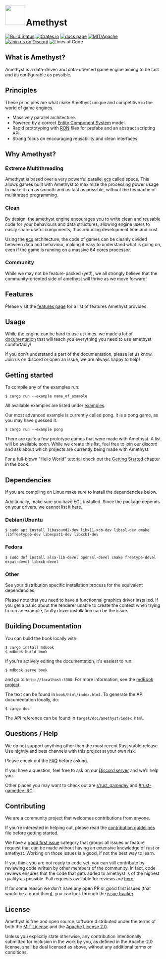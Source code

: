 <img align="left" width="64px" src="book/src/images/amethyst_thumb.png" />

# Amethyst

[![Build Status][s1]][tc] [![Crates.io][s2]][ci] [![docs page][docs-badge]][docs] [![MIT/Apache][s3]][li] [![Join us on Discord][s4]][di] ![Lines of Code][s6]

[s1]: https://travis-ci.org/amethyst/amethyst.svg?branch=master
[s2]: https://img.shields.io/crates/v/amethyst.svg
[docs-badge]: https://img.shields.io/badge/docs-website-blue.svg
[docs]: https://www.amethyst.rs/doc/
[s3]: https://img.shields.io/badge/license-MIT%2FApache-blue.svg
[s4]: https://img.shields.io/discord/425678876929163284.svg?logo=discord
[s6]: https://tokei.rs/b1/github/amethyst/amethyst?category=code
[tc]: https://travis-ci.org/amethyst/amethyst/
[ci]: https://crates.io/crates/amethyst/
[li]: COPYING
[di]: https://discord.gg/GnP5Whs

## What is Amethyst?

Amethyst is a data-driven and data-oriented game engine aiming to be fast and as
configurable as possible.

## Principles

These principles are what make Amethyst unique and competitive in the world of game engines.

* Massively parallel architecture.
* Powered by a correct [Entity Component System][ecs] model.
* Rapid prototyping with [RON][ron] files for prefabs and an abstract scripting API.
* Strong focus on encouraging reusability and clean interfaces.

[ecs]: https://en.wikipedia.org/wiki/Entity–component–system
[ron]: https://github.com/ron-rs/ron

## Why Amethyst?

### Extreme Multithreading

Amethyst is based over a very powerful parallel [ecs] called specs.
This allows games built with Amethyst to maximize the processing power usage to make it run as smooth and as fast as possible, without the headache of multithread programming.

### Clean

By design, the amethyst engine encourages you to write clean and reusable code for your behaviours and data structures, allowing engine users to easily
share useful components, thus reducing development time and cost.

Using the [ecs] architecture, the code of games can be cleanly divided between data and behaviour, making it easy to understand what is going on,
even if the game is running on a massive 64 cores processor.

### Community

While we may not be feature-packed (yet!), we all strongly believe that the community-oriented side of amethyst will thrive as we move forward!

## Features

Please visit the [features page][feat] for a list of features Amethyst provides.

[feat]: docs/FEATURES.md

## Usage

While the engine can be hard to use at times, we made a lot of [documentation][bk] that will teach you everything you need to use amethyst comfortably!

If you don't understand a part of the documentation, please let us know. Join us on discord or open an issue, we are always happy to help!

[bk]: https://www.amethyst.rs/book/latest/

## Getting started

To compile any of the examples run:

```
$ cargo run --example name_of_example
```

All available examples are listed under [examples][ex].

Our most advanced example is currently called pong. It is a pong game, as you may have guessed it.

```
$ cargo run --example pong
```

There are quite a few prototype games that were made with Amethyst. A list will be available soon.
While we create this list, feel free to join our discord and ask about which projects are currently being made with Amethyst.

For a full-blown "Hello World" tutorial check out the [Getting Started][gs] chapter
in the book.

[ex]: examples/
[gs]: https://www.amethyst.rs/book/latest/

## Dependencies

If you are compiling on Linux make sure to install the dependencies below.

Additionally, make sure you have EGL installed. Since the package depends on your drivers, we cannot list it here.

### Debian/Ubuntu

```
$ sudo apt install libasound2-dev libx11-xcb-dev libssl-dev cmake libfreetype6-dev libexpat1-dev libxcb1-dev
```

### Fedora

```
$ sudo dnf install alsa-lib-devel openssl-devel cmake freetype-devel expat-devel libxcb-devel
```

### Other

See your distribution specific installation process for the equivalent dependencies.

Please note that you need to have a functionnal graphics driver installed.
If you get a panic about the renderer unable to create the context when trying to run an example,
faulty driver installation can be the issue.

## Building Documentation

You can build the book locally with:

```
$ cargo install mdbook
$ mdbook build book
```

If you're actively editing the documentation, it's easiest to run:

```
$ mdbook serve book
```

and go to `http://localhost:3000`. For more information, see the [mdBook project](https://github.com/rust-lang-nursery/mdBook).

The text can be found in `book/html/index.html`. To generate the API
documentation locally, do:

```
$ cargo doc
```

The API reference can be found in `target/doc/amethyst/index.html`.

## Questions / Help

We do not support anything other than the most recent Rust stable release. Use nightly and beta channels with this project at your own risk.

Please check out the [FAQ][faq] before asking.

If you have a question, feel free to ask on our [Discord server][di] and we'll help you.

Other places you may want to check out are [r/rust_gamedev][rg] and [#rust-gamedev IRC][irc].

[faq]: https://github.com/amethyst/amethyst/wiki/Frequently-Asked-Questions
[di]: https://discord.gg/GnP5Whs
[rg]: https://www.reddit.com/r/rust_gamedev/
[irc]: https://botbot.me/mozilla/rust-gamedev/

## Contributing

We are a community project that welcomes contributions from anyone.

If you're interested in helping out, please read the [contribution guidelines][cm]
file before getting started.

We have a [good first issue][gfi] category that groups all issues or feature request
that can be made without having an extensive knowledge of rust or amethyst.
Working on those issues is a good, if not the best way to learn.

If you think you are not ready to code yet, you can still contribute by reviewing code written by other members of the community.
In fact, code reviews ensures that the code that gets added to amethyst is of the highest quality as possible.
Pull requests available for reviews are [here][pr].

If for some reason we don't have any open PR or good first issues (that would be a good thing),
you can look through the [issue tracker][it].

[cm]: docs/CONTRIBUTING.md
[pr]: https://github.com/amethyst/amethyst/projects
[it]: https://github.com/amethyst/amethyst/issues
[gfi]: https://github.com/amethyst/amethyst/issues?q=is%3Aissue+is%3Aopen+label%3A%22good+first+issue%22

## License

Amethyst is free and open source software distributed under the terms of both
the [MIT License][lm] and the [Apache License 2.0][la].

[lm]: docs/LICENSE-MIT
[la]: docs/LICENSE-APACHE

Unless you explicitly state otherwise, any contribution intentionally submitted
for inclusion in the work by you, as defined in the Apache-2.0 license, shall be
dual licensed as above, without any additional terms or conditions.
